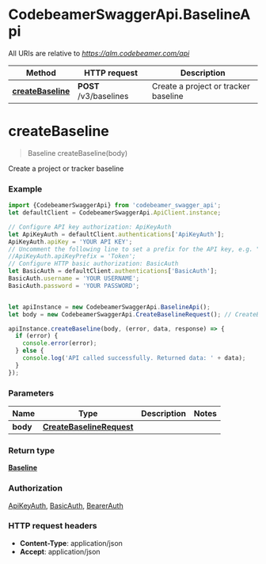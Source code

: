 # CodebeamerSwaggerApi.BaselineApi

All URIs are relative to *https://alm.codebeamer.com/api*

Method | HTTP request | Description
------------- | ------------- | -------------
[**createBaseline**](BaselineApi.md#createBaseline) | **POST** /v3/baselines | Create a project or tracker baseline

<a name="createBaseline"></a>
# **createBaseline**
> Baseline createBaseline(body)

Create a project or tracker baseline

### Example
```javascript
import {CodebeamerSwaggerApi} from 'codebeamer_swagger_api';
let defaultClient = CodebeamerSwaggerApi.ApiClient.instance;

// Configure API key authorization: ApiKeyAuth
let ApiKeyAuth = defaultClient.authentications['ApiKeyAuth'];
ApiKeyAuth.apiKey = 'YOUR API KEY';
// Uncomment the following line to set a prefix for the API key, e.g. "Token" (defaults to null)
//ApiKeyAuth.apiKeyPrefix = 'Token';
// Configure HTTP basic authorization: BasicAuth
let BasicAuth = defaultClient.authentications['BasicAuth'];
BasicAuth.username = 'YOUR USERNAME';
BasicAuth.password = 'YOUR PASSWORD';


let apiInstance = new CodebeamerSwaggerApi.BaselineApi();
let body = new CodebeamerSwaggerApi.CreateBaselineRequest(); // CreateBaselineRequest | 

apiInstance.createBaseline(body, (error, data, response) => {
  if (error) {
    console.error(error);
  } else {
    console.log('API called successfully. Returned data: ' + data);
  }
});
```

### Parameters

Name | Type | Description  | Notes
------------- | ------------- | ------------- | -------------
 **body** | [**CreateBaselineRequest**](CreateBaselineRequest.md)|  | 

### Return type

[**Baseline**](Baseline.md)

### Authorization

[ApiKeyAuth](../README.md#ApiKeyAuth), [BasicAuth](../README.md#BasicAuth), [BearerAuth](../README.md#BearerAuth)

### HTTP request headers

 - **Content-Type**: application/json
 - **Accept**: application/json

